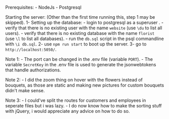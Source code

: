 Prerequisites:
    - NodeJs
    - Postgresql

Starting the server:
    (Other than the first time running this, step 1 may be skipped).
    1- Setting up the database: 
        - login to postgresql as a superuser .
        - verify that there is no existing user with the name `website` (use `\du` to list all users).
        - verify that there is no existing database with the name `florist` (use `\l` to list all databases).
        - run the `db.sql` script in the psql commandline with `\i db.sql`.
    2- use `npm run start` to boot up the server.
    3- go to `http://localhost:5050/`.

Note 1:
    - The port can be changed in the .env file (variable `PORT`).
    - The variable `SecretKey` in the .env file is used to generate the jsonwebtokens that handle authorizations.

Note 2: 
    - I did the zoom thing on hover with the flowers instead of bouquets, as those are static and making new pictures
        for custom bouquets didn't make sense.

Note 3:
    - I could've split the routes for customers and employees in seperate files but i was lazy.
    - I do now know how to make the sorting stuff with jQuery, i would appreciate any advice on how to do so.
